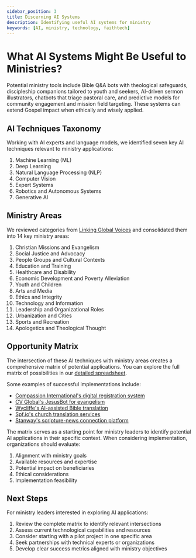 ```yaml
---
sidebar_position: 3
title: Discerning AI Systems
description: Identifying useful AI systems for ministry
keywords: [AI, ministry, technology, faithtech]
---
```


# What AI Systems Might Be Useful to Ministries?

Potential ministry tools include Bible Q&A bots with theological safeguards, discipleship companions tailored to youth and seekers, AI-driven sermon illustrators, chatbots that triage pastoral care, and predictive models for community engagement and mission field targeting. These systems can extend Gospel impact when ethically and wisely applied.


## AI Techniques Taxonomy

Working with AI experts and language models, we identified seven key AI techniques relevant to ministry applications:

1. Machine Learning (ML)
2. Deep Learning
3. Natural Language Processing (NLP)
4. Computer Vision
5. Expert Systems
6. Robotics and Autonomous Systems
7. Generative AI

## Ministry Areas

We reviewed categories from [Linking Global Voices](https://linkingglobalvoices.com/index.php?id=4) and consolidated them into 14 key ministry areas:

1. Christian Missions and Evangelism
2. Social Justice and Advocacy
3. People Groups and Cultural Contexts
4. Education and Training
5. Healthcare and Disability
6. Economic Development and Poverty Alleviation
7. Youth and Children
8. Arts and Media
9. Ethics and Integrity
10. Technology and Information
11. Leadership and Organizational Roles
12. Urbanization and Cities
13. Sports and Recreation
14. Apologetics and Theological Thought

## Opportunity Matrix

The intersection of these AI techniques with ministry areas creates a comprehensive matrix of potential applications. You can explore the full matrix of possibilities in our [detailed spreadsheet](https://docs.google.com/spreadsheets/d/1OFFtU8jD8k0Of-OeAtglxSXBit0nIh1X7fnmQOuxBpU/edit?gid=0).

Some examples of successful implementations include:
- [Compassion International's digital registration system](https://www.youtube.com/watch?v=eLSzSbSVqIY)
- [CV Global's JesusBot for evangelism](https://www.facebook.com/jesusbot.co)
- [Wycliffe's AI-assisted Bible translation](https://wycliffe.org.au/how-ai-is-accelerating-bible-translation/)
- [Spf.io's church translation services](https://www.spf.io/)
- [Stanway's scripture-news connection platform](https://www.getstanway.com/)

The matrix serves as a starting point for ministry leaders to identify potential AI applications in their specific context. When considering implementation, organizations should evaluate:

1. Alignment with ministry goals
2. Available resources and expertise
3. Potential impact on beneficiaries
4. Ethical considerations
5. Implementation feasibility

## Next Steps

For ministry leaders interested in exploring AI applications:

1. Review the complete matrix to identify relevant intersections
2. Assess current technological capabilities and resources
3. Consider starting with a pilot project in one specific area
4. Seek partnerships with technical experts or organizations
5. Develop clear success metrics aligned with ministry objectives
